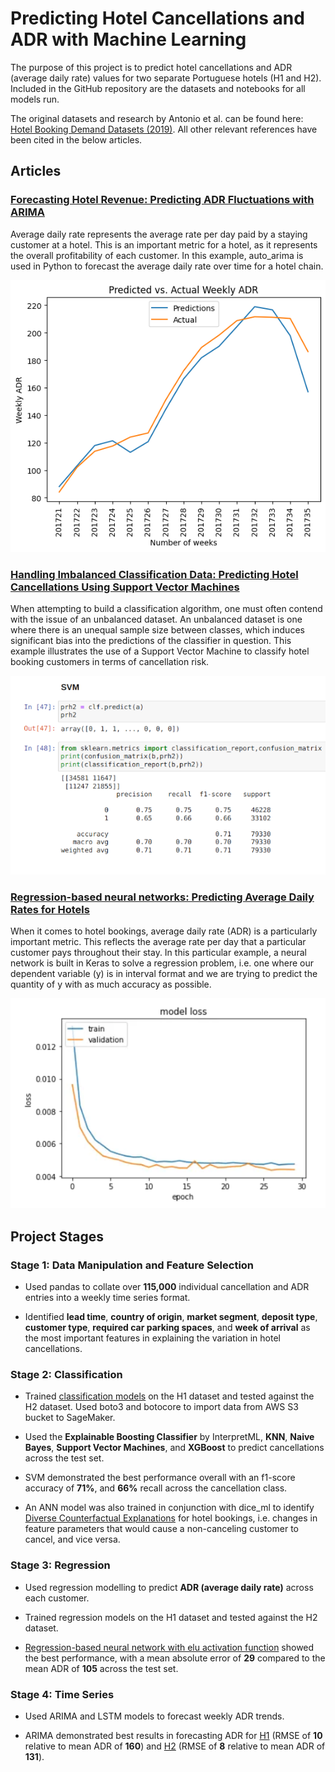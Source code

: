# Predicting Hotel Cancellations and ADR with Machine Learning

The purpose of this project is to predict hotel cancellations and ADR (average daily rate) values for two separate Portuguese hotels (H1 and H2). Included in the GitHub repository are the datasets and notebooks for all models run.

The original datasets and research by Antonio et al. can be found here: [Hotel Booking Demand Datasets (2019)](https://www.sciencedirect.com/science/article/pii/S2352340918315191). All other relevant references have been cited in the below articles.

## Articles

### [Forecasting Hotel Revenue: Predicting ADR Fluctuations with ARIMA](https://www.michael-grogan.com/articles/forecasting-adr-arima)

Average daily rate represents the average rate per day paid by a staying customer at a hotel. This is an important metric for a hotel, as it represents the overall profitability of each customer. In this example, auto_arima is used in Python to forecast the average daily rate over time for a hotel chain.

[![hotel-adr-7](hotel-adr-7.png)](https://www.michael-grogan.com/articles/forecasting-adr-arima)

### [Handling Imbalanced Classification Data: Predicting Hotel Cancellations Using Support Vector Machines](https://www.michael-grogan.com/articles/hotel-cancellations-svm)

When attempting to build a classification algorithm, one must often contend with the issue of an unbalanced dataset. An unbalanced dataset is one where there is an unequal sample size between classes, which induces significant bias into the predictions of the classifier in question. This example illustrates the use of a Support Vector Machine to classify hotel booking customers in terms of cancellation risk.

[![svm-2](svm-2.png)](https://www.michael-grogan.com/articles/hotel-cancellations-svm)

### [Regression-based neural networks: Predicting Average Daily Rates for Hotels](https://www.michael-grogan.com/articles/regression-based-neural-network)

When it comes to hotel bookings, average daily rate (ADR) is a particularly important metric. This reflects the average rate per day that a particular customer pays throughout their stay. In this particular example, a neural network is built in Keras to solve a regression problem, i.e. one where our dependent variable (y) is in interval format and we are trying to predict the quantity of y with as much accuracy as possible.

[![regression-2](regression-2.png)](https://www.michael-grogan.com/articles/regression-based-neural-network)

## Project Stages

### Stage 1: Data Manipulation and Feature Selection

- Used pandas to collate over **115,000** individual cancellation and ADR entries into a weekly time series format.

- Identified **lead time**, **country of origin**, **market segment**, **deposit type**, **customer type**, **required car parking spaces**, and **week of arrival** as the most important features in explaining the variation in hotel cancellations.

### Stage 2: Classification

- Trained [classification models](https://github.com/MGCodesandStats/hotel-modelling/blob/master/classification.ipynb) on the H1 dataset and tested against the H2 dataset. Used boto3 and botocore to import data from AWS S3 bucket to SageMaker.

- Used the **Explainable Boosting Classifier** by InterpretML, **KNN**, **Naive Bayes**, **Support Vector Machines**, and **XGBoost** to predict cancellations across the test set.

- SVM demonstrated the best performance overall with an f1-score accuracy of **71%**, and **66%** recall across the cancellation class.

- An ANN model was also trained in conjunction with dice_ml to identify [Diverse Counterfactual Explanations](https://github.com/MGCodesandStats/hotel-modelling/blob/master/interpretml-dice-ml.ipynb) for hotel bookings, i.e. changes in feature parameters that would cause a non-canceling customer to cancel, and vice versa.

### Stage 3: Regression

- Used regression modelling to predict **ADR (average daily rate)** across each customer.

- Trained regression models on the H1 dataset and tested against the H2 dataset.

- [Regression-based neural network with elu activation function](https://github.com/MGCodesandStats/hotel-modelling/blob/master/regression-nn-elu.ipynb) showed the best performance, with a mean absolute error of **29** compared to the mean ADR of **105** across the test set.

### Stage 4: Time Series

- Used ARIMA and LSTM models to forecast weekly ADR trends. 

- ARIMA demonstrated best results in forecasting ADR for [H1](https://github.com/MGCodesandStats/hotel-modelling/blob/master/timeseries-arima-adr-h1.ipynb) (RMSE of **10** relative to mean ADR of **160**) and [H2](https://github.com/MGCodesandStats/hotel-modelling/blob/master/timeseries-arima-adr-h2.ipynb) (RMSE of **8** relative to mean ADR of **131**).
